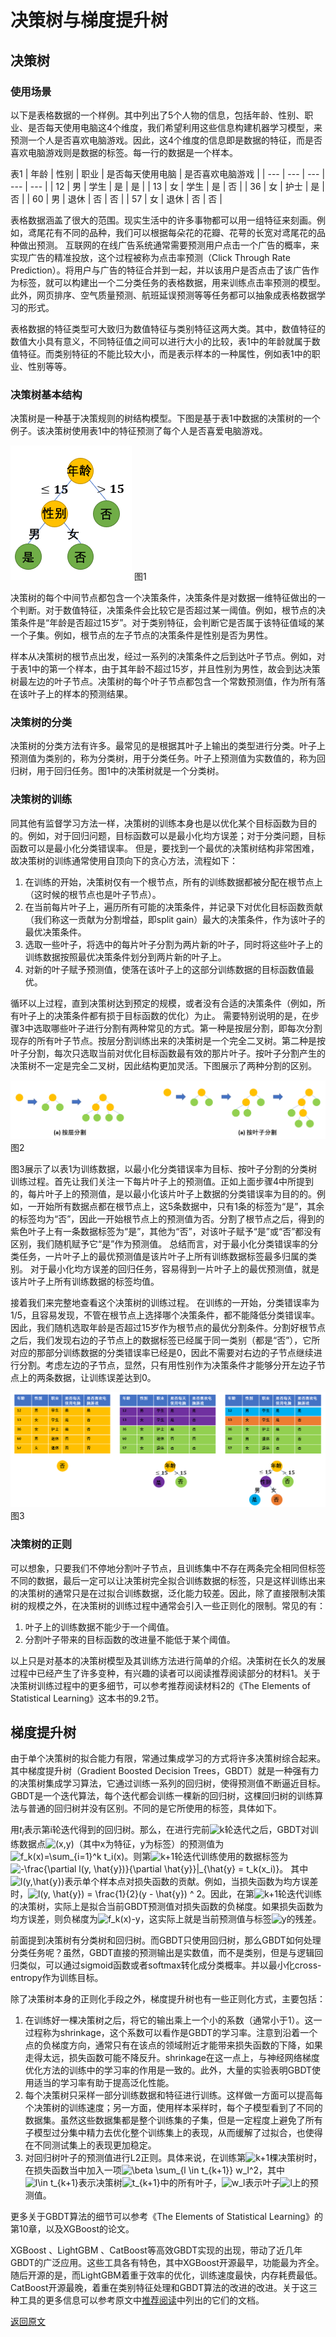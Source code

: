 # 决策树与梯度提升树

## 决策树

### 使用场景

以下是表格数据的一个样例。其中列出了5个人物的信息，包括年龄、性别、职业、是否每天使用电脑这4个维度，我们希望利用这些信息构建机器学习模型，来预测一个人是否喜欢电脑游戏。因此，这4个维度的信息即是数据的特征，而是否喜欢电脑游戏则是数据的标签。每一行的数据是一个样本。

表1
| 年龄 | 性别 | 职业 | 是否每天使用电脑 | 是否喜欢电脑游戏 |
| ---  | --- | --- | --- | --- |
| 12 | 男 | 学生 | 是 | 是 |
| 13 | 女 | 学生 | 是 | 否 | 
| 36 | 女 | 护士 | 是 | 否 | 
| 60 | 男 | 退休 | 否 | 否 | 
| 57 | 女 | 退休 | 否 | 否 | 

表格数据涵盖了很大的范围。现实生活中的许多事物都可以用一组特征来刻画。例如，鸢尾花有不同的品种，我们可以根据每朵花的花瓣、花萼的长宽对鸢尾花的品种做出预测。
互联网的在线广告系统通常需要预测用户点击一个广告的概率，来实现广告的精准投放，这个过程被称为点击率预测（Click Through Rate Prediction）。将用户与广告的特征合并到一起，并以该用户是否点击了该广告作为标签，就可以构建出一个二分类任务的表格数据，用来训练点击率预测的模型。此外，网页排序、空气质量预测、航班延误预测等等任务都可以抽象成表格数据学习的形式。

表格数据的特征类型可大致归为数值特征与类别特征这两大类。其中，数值特征的数值大小具有意义，不同特征值之间可以进行大小的比较，表1中的年龄就属于数值特征。而类别特征的不能比较大小，而是表示样本的一种属性，例如表1中的职业、性别等等。


### 决策树基本结构
决策树是一种基于决策规则的树结构模型。下图是基于表1中数据的决策树的一个例子。该决策树使用表1中的特征预测了每个人是否喜爱电脑游戏。

![image](./img/figure1.png)
图1

决策树的每个中间节点都包含一个决策条件，决策条件是对数据一维特征做出的一个判断。对于数值特征，决策条件会比较它是否超过某一阈值。例如，根节点的决策条件是“年龄是否超过15岁”。对于类别特征，会判断它是否属于该特征值域的某一个子集。例如，根节点的左子节点的决策条件是性别是否为男性。

样本从决策树的根节点出发，经过一系列的决策条件之后到达叶子节点。例如，对于表1中的第一个样本，由于其年龄不超过15岁，并且性别为男性，故会到达决策树最左边的叶子节点。决策树的每个叶子节点都包含一个常数预测值，作为所有落在该叶子上的样本的预测结果。

### 决策树的分类
决策树的分类方法有许多。最常见的是根据其叶子上输出的类型进行分类。叶子上预测值为类别的，称为分类树，用于分类任务。叶子上预测值为实数值的，称为回归树，用于回归任务。图1中的决策树就是一个分类树。

### 决策树的训练
同其他有监督学习方法一样，决策树的训练本身也是以优化某个目标函数为目的的。例如，对于回归问题，目标函数可以是最小化均方误差；对于分类问题，目标函数可以是最小化分类错误率。
但是，要找到一个最优的决策树结构非常困难，故决策树的训练通常使用自顶向下的贪心方法，流程如下：
1. 在训练的开始，决策树仅有一个根节点，所有的训练数据都被分配在根节点上（这时候的根节点也是叶子节点）。
2. 在当前每片叶子上，遍历所有可能的决策条件，并记录下对优化目标函数贡献（我们称这一贡献为分割增益，即split gain）最大的决策条件，作为该叶子的最优决策条件。
3. 选取一些叶子，将选中的每片叶子分割为两片新的叶子，同时将这些叶子上的训练数据按照最优决策条件划分到两片新的叶子上。
4. 对新的叶子赋予预测值，使落在该叶子上的这部分训练数据的目标函数值最优。

循环以上过程，直到决策树达到预定的规模，或者没有合适的决策条件（例如，所有叶子上的决策条件都有损于目标函数的优化）为止。
需要特别说明的是，在步骤3中选取哪些叶子进行分割有两种常见的方式。第一种是按层分割，即每次分割现存的所有叶子节点。按层分割训练出来的决策树是一个完全二叉树。第二种是按叶子分割，每次只选取当前对优化目标函数最有效的那片叶子。按叶子分割产生的决策树不一定是完全二叉树，因此结构更加灵活。下图展示了两种分割的区别。

![image](./img/figure2.png)
图2

图3展示了以表1为训练数据，以最小化分类错误率为目标、按叶子分割的分类树训练过程。首先让我们关注一下每片叶子上的预测值。正如上面步骤4中所提到的，每片叶子上的预测值，是以最小化该片叶子上数据的分类错误率为目的的。例如，一开始所有数据点都在根节点上，这5条数据中，只有1条的标签为“是”，其余的标签均为“否”，因此一开始根节点上的预测值为否。分割了根节点之后，得到的紫色叶子上有一条数据标签为“是”，其他为“否”，对该叶子赋予“是”或“否”都没有区别，我们随机赋予它“是”作为预测值。
总结而言，对于最小化分类错误率的分类任务，一片叶子上的最优预测值是该片叶子上所有训练数据标签最多归属的类别。
对于最小化均方误差的回归任务，容易得到一片叶子上的最优预测值，就是该片叶子上所有训练数据的标签均值。

接着我们来完整地查看这个决策树的训练过程。
在训练的一开始，分类错误率为1/5，且容易发现，不管在根节点上选择哪个决策条件，都不能降低分类错误率。因此，我们随机选取年龄是否超过15岁作为根节点的最优分割条件。分割好根节点之后，我们发现右边的子节点上的数据标签已经属于同一类别（都是“否”），它所对应的那部分训练数据的分类错误率已经是0，因此不需要对右边的子节点继续进行分割。考虑左边的子节点，显然，只有用性别作为决策条件才能够分开左边子节点上的两条数据，让训练误差达到0。

![image](./img/figure3.png)
图3

### 决策树的正则
可以想象，只要我们不停地分割叶子节点，且训练集中不存在两条完全相同但标签不同的数据，最后一定可以让决策树完全拟合训练数据的标签，只是这样训练出来的决策树的通常只是在过拟合训练数据，泛化能力较差。因此，除了直接限制决策树的规模之外，在决策树的训练过程中通常会引入一些正则化的限制。常见的有：
1. 叶子上的训练数据不能少于一个阈值。
2. 分割叶子带来的目标函数的改进量不能低于某个阈值。

以上只是对基本的决策树模型及其训练方法进行简单的介绍。决策树在长久的发展过程中已经产生了许多变种，有兴趣的读者可以阅读推荐阅读部分的材料1。关于决策树训练过程中的更多细节，可以参考推荐阅读材料2的《The Elements of Statistical Learning》这本书的9.2节。

## 梯度提升树
由于单个决策树的拟合能力有限，常通过集成学习的方式将许多决策树综合起来。其中梯度提升树（Gradient Boosted Decision Trees，GBDT）就是一种强有力的决策树集成学习算法，它通过训练一系列的回归树，使得预测值不断逼近目标。GBDT是一个迭代算法，每个迭代都会训练一棵新的回归树，这棵回归树的训练算法与普通的回归树并没有区别。不同的是它所使用的标签，具体如下。

用$t_i$表示第i轮迭代得到的回归树。那么，在进行完前<img src="https://latex.codecogs.com/svg.latex?\inline&space;k" title="k" />轮迭代之后，GBDT对训练数据点<img src="https://latex.codecogs.com/svg.latex?\inline&space;(x,y)" title="(x,y)" />（其中x为特征，y为标签）的预测值为<img src="https://latex.codecogs.com/svg.latex?\inline&space;f_k(x)=\sum_{i=1}^k&space;t_i(x)" title="f_k(x)=\sum_{i=1}^k t_i(x)" />。则第<img src="https://latex.codecogs.com/svg.latex?\inline&space;k&plus;1" title="k+1" />轮迭代训练使用的数据标签为
<img src="https://latex.codecogs.com/svg.latex?\inline&space;-\frac{\partial&space;l(y,&space;\hat{y})}{\partial&space;\hat{y}}|_{\hat{y}&space;=&space;t_k(x_i)}" title="-\frac{\partial l(y, \hat{y})}{\partial \hat{y}}|_{\hat{y} = t_k(x_i)}" />。
其中<img src="https://latex.codecogs.com/svg.latex?\inline&space;l(y,\hat{y})" title="l(y,\hat{y})" />表示单个样本点对损失函数的贡献。例如，当损失函数为均方误差时，<img src="https://latex.codecogs.com/svg.latex?\inline&space;l(y,&space;\hat{y})&space;=&space;\frac{1}{2}(y&space;-&space;\hat{y})&space;^&space;2" title="l(y, \hat{y}) = \frac{1}{2}(y - \hat{y}) ^ 2" />。因此，在第<img src="https://latex.codecogs.com/svg.latex?\inline&space;k&plus;1" title="k+1" />轮迭代训练的决策树，实际上是拟合当前GBDT预测值对损失函数的负梯度。如果损失函数为均方误差，则负梯度为<img src="https://latex.codecogs.com/svg.latex?\inline&space;f_k(x)-y" title="f_k(x)-y" />，这实际上就是当前预测值与标签<img src="https://latex.codecogs.com/svg.latex?\inline&space;y" title="y" />的残差。

前面提到决策树有分类树和回归树。而GBDT只使用回归树，那么GBDT如何处理分类任务呢？虽然，GBDT直接的预测输出是实数值，而不是类别，但是与逻辑回归类似，可以通过sigmoid函数或者softmax转化成分类概率。并以最小化cross-entropy作为训练目标。

除了决策树本身的正则化手段之外，梯度提升树也有一些正则化方式，主要包括：
1. 在训练好一棵决策树之后，将它的输出乘上一个小的系数（通常小于1）。这一过程称为shrinkage，这个系数可以看作是GBDT的学习率。注意到沿着一个点的负梯度方向，通常只有在该点的领域附近才能带来损失函数的下降，如果走得太远，损失函数可能不降反升。shrinkage在这一点上，与神经网络梯度优化方法的训练中的学习率的作用是一致的。此外，大量的实验表明GBDT使用适当的学习率有助于提高泛化性能。
2. 每个决策树只采样一部分训练数据和特征进行训练。这样做一方面可以提高每个决策树的训练速度；另一方面，使用样本采样时，每个子模型看到了不同的数据集。虽然这些数据集都是整个训练集的子集，但是一定程度上避免了所有子模型过分集中精力去优化整个训练集上的表现，从而缓解了过拟合，也使得在不同测试集上的表现更加稳定。
3. 对回归树叶子的预测值进行L2正则。具体来说，在训练第<img src="https://latex.codecogs.com/svg.latex?\inline&space;k&plus;1" title="k+1" />棵决策树时，在损失函数当中加入一项<img src="https://latex.codecogs.com/svg.latex?\inline&space;\beta&space;\sum_{l&space;\in&space;t_{k&plus;1}}&space;w_l^2" title="\beta \sum_{l \in t_{k+1}} w_l^2" />，其中<img src="https://latex.codecogs.com/svg.latex?\inline&space;l\in&space;t_{k&plus;1}" title="l\in t_{k+1}" />表示决策树<img src="https://latex.codecogs.com/svg.latex?\inline&space;t_{k&plus;1}" title="t_{k+1}" />中的所有叶子，<img src="https://latex.codecogs.com/svg.latex?\inline&space;w_l" title="w_l" />表示叶子<img src="https://latex.codecogs.com/svg.latex?\inline&space;l" title="l" />上的预测值。

更多关于GBDT算法的细节可以参考《The Elements of Statistical Learning》的第10章，以及XGBoost的论文。

XGBoost 、LightGBM 、CatBoost等高效GBDT实现的出现，带动了近几年GBDT的广泛应用。这些工具各有特色，其中XGBoost开源最早，功能最为齐全。随后开源的是，而LightGBM着重于效率的优化，训练速度最快，内存耗费最低。CatBoost开源最晚，着重在类别特征处理和GBDT算法的改进的改进。关于这三种工具的更多信息可以参考原文中[推荐阅读](./Readme.md#推荐阅读)中列出的它们的文档。

[返回原文](./README.md)